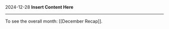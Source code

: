 2024-12-28
__Insert Content Here__
_______________________
To see the overall month: [[December Recap]].